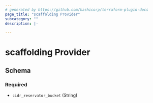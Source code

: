 ```yaml
---
# generated by https://github.com/hashicorp/terraform-plugin-docs
page_title: "scaffolding Provider"
subcategory: ""
description: |-
  
---
```


# scaffolding Provider





<!-- schema generated by tfplugindocs -->
## Schema

### Required

- `cidr_reservator_bucket` (String)
